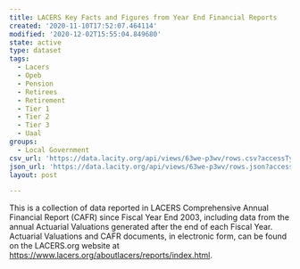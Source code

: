 ```yaml
---
title: LACERS Key Facts and Figures from Year End Financial Reports
created: '2020-11-10T17:52:07.464114'
modified: '2020-12-02T15:55:04.849680'
state: active
type: dataset
tags:
  - Lacers
  - Opeb
  - Pension
  - Retirees
  - Retirement
  - Tier 1
  - Tier 2
  - Tier 3
  - Uaal
groups:
  - Local Government
csv_url: 'https://data.lacity.org/api/views/63we-p3wv/rows.csv?accessType=DOWNLOAD'
json_url: 'https://data.lacity.org/api/views/63we-p3wv/rows.json?accessType=DOWNLOAD'
layout: post

---
```

This is a collection of data reported in LACERS Comprehensive Annual Financial Report (CAFR) since Fiscal Year End 2003, including data from the annual Actuarial Valuations generated after the end of each Fiscal Year.  Actuarial Valuations and CAFR documents, in electronic form, can be found on the LACERS.org website at https://www.lacers.org/aboutlacers/reports/index.html.
